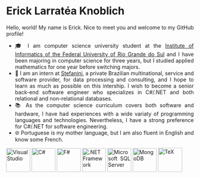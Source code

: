 # Erick Larratéa Knoblich

<div align = "justify">
  <p>
    Hello, world! My name is Erick. Nice to meet you and welcome to my GitHub profile!
  </p>
  <ul>
    <li>
      🎓 I am computer science university student at the
      <a href = "https://www.inf.ufrgs.br/site/en/" target = "_blank">Institute of Informatics of the Federal University of Rio Grande do Sul</a>
      and I have been majoring in computer science for three years, but I studied applied mathematics for one year before switching majors.
    </li>
    <li>
      💼 I am an intern at
      <a href = "https://stefanini.com/en">Stefanini</a>,
      a private Brazilian multinational, service and software provider, for data processing and consulting, and I hope to learn as much as possible on this intership.
      I wish to become a senior back-end software engineer who specializes in C#/.NET and both relational and non-relational databases.
    </li>
    <li>
      📚 As the computer science curriculum covers both software and hardware, I have had experiences with a wide variaty of programming languages and technologies.
      Nevertheless, I have a strong preference for C#/.NET for software engineering.
    </li>
    <li>
      🌐 Portuguese is my mother language, but I am also fluent in English and know some French.
    </li>
  </ul>
  <div>
    <img title = "Visual Studio" height = "64" width = "64" src = "https://github.com/elknoblich/elknoblich/assets/133152739/4c379157-e349-4bcf-834d-b9fd79f9476e"/>
    <img title = "C#" height = "64" width = "64" src = "https://github.com/elknoblich/elknoblich/assets/133152739/7cf7fb39-632d-46bb-90e5-fb1a847817d9"/>
    <img title = "F#" height = "64" width = "64" src = "https://github.com/elknoblich/elknoblich/assets/133152739/5cb4607a-f663-4578-8bb7-43f5c44ccd12"/>
    <img title = ".NET Framework" height = "64" width = "64" src = "https://github.com/elknoblich/elknoblich/assets/133152739/00da1928-36cf-42c0-a713-da22e26d47fc"/>
    <img title = "Microsoft SQL Server" height = "64" width = "64" src = "https://github.com/elknoblich/elknoblich/assets/133152739/fecea191-8f13-4a8d-9684-8f7a84a7d18e"/>
    <img title = "MongoDB" height = "64" width = "64" src = "https://github.com/elknoblich/elknoblich/assets/133152739/34b05690-9d4c-4380-8024-4574b12dd656"/>
    <img title = "TeX" height = "65" width = "65" src = "https://github.com/elknoblich/elknoblich/assets/133152739/db95585d-d2bb-4287-8164-1c3fb277ee9a"/>
  </div>
</div> 

<!--

![Visual Studio](https://github.com/elknoblich/elknoblich/assets/133152739/4c379157-e349-4bcf-834d-b9fd79f9476e)
<img title = "Visual Studio" height = "64" width = "64" src = "https://github.com/elknoblich/elknoblich/assets/133152739/4c379157-e349-4bcf-834d-b9fd79f9476e"/>

![C#](https://github.com/elknoblich/elknoblich/assets/133152739/7cf7fb39-632d-46bb-90e5-fb1a847817d9)
<img title = "C#" height = "64" width = "64" src = "https://github.com/elknoblich/elknoblich/assets/133152739/7cf7fb39-632d-46bb-90e5-fb1a847817d9"/>

![F#](https://github.com/elknoblich/elknoblich/assets/133152739/5cb4607a-f663-4578-8bb7-43f5c44ccd12)
<img title = "F#" height = "64" width = "64" src = "https://github.com/elknoblich/elknoblich/assets/133152739/5cb4607a-f663-4578-8bb7-43f5c44ccd12"/>

![.NET Framework](https://github.com/elknoblich/elknoblich/assets/133152739/00da1928-36cf-42c0-a713-da22e26d47fc)
<img title = ".NET Framework" height = "64" width = "64" src = "https://github.com/elknoblich/elknoblich/assets/133152739/00da1928-36cf-42c0-a713-da22e26d47fc"/>

![Microsoft SQL Server](https://github.com/elknoblich/elknoblich/assets/133152739/fecea191-8f13-4a8d-9684-8f7a84a7d18e)
<img title = "Microsoft SQL Server" height = "64" width = "64" src = "https://github.com/elknoblich/elknoblich/assets/133152739/fecea191-8f13-4a8d-9684-8f7a84a7d18e"/>

![MongoDB](https://github.com/elknoblich/elknoblich/assets/133152739/34b05690-9d4c-4380-8024-4574b12dd656)
<img title = "MongoDB" height = "64" width = "64" src = "https://github.com/elknoblich/elknoblich/assets/133152739/34b05690-9d4c-4380-8024-4574b12dd656"/>

![TeX](https://github.com/elknoblich/elknoblich/assets/133152739/db95585d-d2bb-4287-8164-1c3fb277ee9a)
<img title = "TeX" height = "64" width = "64" src = "https://github.com/elknoblich/elknoblich/assets/133152739/db95585d-d2bb-4287-8164-1c3fb277ee9a"/>

-->

